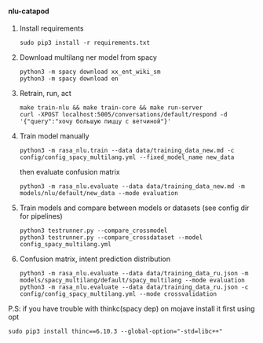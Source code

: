 #### nlu-catapod

1) Install requirements

    ```
    sudo pip3 install -r requirements.txt
    ```

2) Download multilang ner model from spacy
    ```
    python3 -m spacy download xx_ent_wiki_sm
    python3 -m spacy download en
    ```

3) Retrain, run, act
    ```
    make train-nlu && make train-core && make run-server
    curl -XPOST localhost:5005/conversations/default/respond -d '{"query":"хочу большую пиццу с ветчиной"}'
    ```
4) Train model manually
    ```
    python3 -m rasa_nlu.train --data data/training_data_new.md -c config/config_spacy_multilang.yml --fixed_model_name new_data
    ```
    then evaluate confusion matrix
    ```
    python3 -m rasa_nlu.evaluate --data data/training_data_new.md -m models/nlu/default/new_data --mode evaluation
    ```

5) Train models and compare between models or datasets (see config dir for pipelines)
    ```
    python3 testrunner.py --compare_crossmodel
    python3 testrunner.py --compare_crossdataset --model config_spacy_multilang.yml
    ```
5) Confusion matrix, intent prediction distribution
    ```
    python3 -m rasa_nlu.evaluate --data data/training_data_ru.json -m models/spacy_multilang/default/spacy_multilang --mode evaluation 
    python3 -m rasa_nlu.evaluate --data data/training_data_ru.json -c config/config_spacy_multilang.yml --mode crossvalidation 
    ```

P.S:
if you have trouble with thinkc(spacy dep) on mojave install it first using opt
```
sudo pip3 install thinc==6.10.3 --global-option="-std=libc++"
```